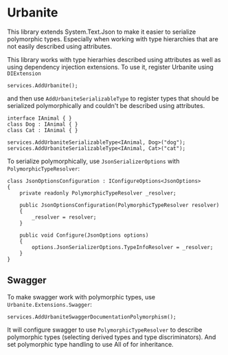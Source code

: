 # Urbanite
This library extends System.Text.Json to make it easier to serialize polymorphic types.
Especially when working with type hierarchies that are not easily described using attributes.

This library works with type hierarhies described using attributes as well as using dependency injection extensions.
To use it, register Urbanite using `DIExtension`
```
services.AddUrbanite();
```
and then use `AddUrbaniteSerializableType` to register types that should be serialized polymorphically and couldn't be described using attributes.
```
interface IAnimal { }
class Dog : IAnimal { }
class Cat : IAnimal { }

services.AddUrbaniteSerializableType<IAnimal, Dog>("dog");
services.AddUrbaniteSerializableType<IAnimal, Cat>("cat");
```
To serialize polymorphically, use `JsonSerializerOptions` with `PolymorphicTypeResolver`:
```
class JsonOptionsConfiguration : IConfigureOptions<JsonOptions>
{
	private readonly PolymorphicTypeResolver _resolver;

	public JsonOptionsConfiguration(PolymorphicTypeResolver resolver)
	{
		_resolver = resolver;
	}

	public void Configure(JsonOptions options)
	{
		options.JsonSerializerOptions.TypeInfoResolver = _resolver;
	}
}

```
## Swagger
To make swagger work with polymorphic types, use `Urbanite.Extensions.Swagger`:
```
services.AddUrbaniteSwaggerDocumentationPolymorphism();
```
It will configure swagger to use `PolymorphicTypeResolver` to describe polymorphic types (selecting derived types and type discriminators). 
And set polymorphic type handling to use All of for inheritance.
